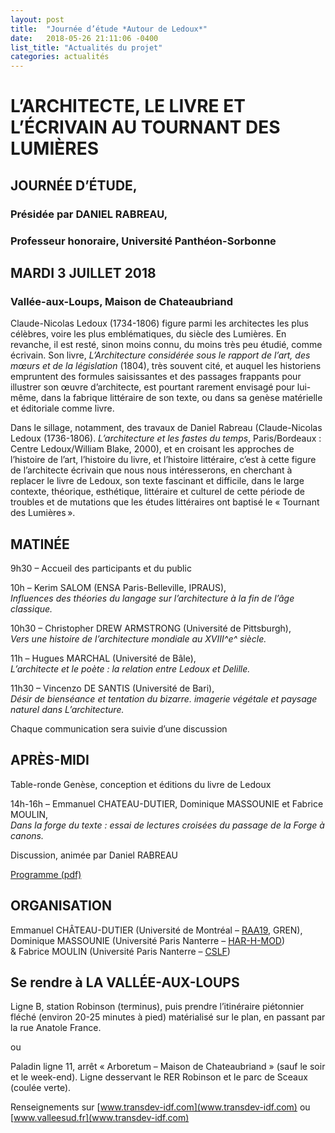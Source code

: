 ```yaml
---
layout: post
title:  "Journée d’étude *Autour de Ledoux*"
date:   2018-05-26 21:11:06 -0400
list_title: "Actualités du projet"
categories: actualités
---
```

L’ARCHITECTE, LE LIVRE ET L’ÉCRIVAIN AU TOURNANT DES LUMIÈRES
=============================================================

JOURNÉE D’ÉTUDE,
----------------

### Présidée par DANIEL RABREAU,

### Professeur honoraire, Université Panthéon-Sorbonne

MARDI 3 JUILLET 2018
--------------------

### Vallée-aux-Loups, Maison de Chateaubriand

Claude-Nicolas Ledoux (1734-1806) figure parmi les architectes les plus
célèbres, voire les plus emblématiques, du siècle des Lumières. En
revanche, il est resté, sinon moins connu, du moins très peu étudié,
comme écrivain. Son livre, *L’Architecture considérée sous le rapport de
l’art, des mœurs et de la législation* (1804), très souvent cité, et
auquel les historiens empruntent des formules saisissantes et des
passages frappants pour illustrer son œuvre d’architecte, est pourtant
rarement envisagé pour lui-même, dans la fabrique littéraire de son
texte, ou dans sa genèse matérielle et éditoriale comme livre.

Dans le sillage, notamment, des travaux de Daniel Rabreau
(Claude-Nicolas Ledoux (1736-1806). *L’architecture et les fastes du
temps*, Paris/Bordeaux : Centre Ledoux/William Blake, 2000), et en
croisant les approches de l’histoire de l’art, l’histoire du livre, et
l’histoire littéraire, c’est à cette figure de l’architecte écrivain que
nous nous intéresserons, en cherchant à replacer le livre de Ledoux, son
texte fascinant et difficile, dans le large contexte, théorique,
esthétique, littéraire et culturel de cette période de troubles et de
mutations que les études littéraires ont baptisé le « Tournant des
Lumières ».

MATINÉE
-------

9h30 – Accueil des participants et du public

10h – Kerim SALOM (ENSA Paris-Belleville, IPRAUS),\
 *Influences des théories du langage sur l’architecture à la fin de
l’âge classique.*

10h30 – Christopher DREW ARMSTRONG (Université de Pittsburgh),\
 *Vers une histoire de l’architecture mondiale au XVIII^e^ siècle.*

11h – Hugues MARCHAL (Université de Bâle),\
 *L’architecte et le poète : la relation entre Ledoux et Delille.*

11h30 – Vincenzo DE SANTIS (Université de Bari),\
 *Désir de *bienséance* et tentation du *bizarre*. imagerie végétale et
paysage naturel dans L’architecture.*

Chaque communication sera suivie d’une discussion

APRÈS-MIDI
----------

Table-ronde Genèse, conception et éditions du livre de Ledoux

14h-16h – Emmanuel CHATEAU-DUTIER, Dominique MASSOUNIE et Fabrice
MOULIN,\
 *Dans la forge du texte : essai de lectures croisées du passage de la
*Forge à canons*.*

Discussion, animée par Daniel RABREAU

[Programme (pdf)](programmeLedoux2018.pdf)

ORGANISATION
------------

Emmanuel CHÂTEAU-DUTIER (Université de Montréal –
[RAA19](https://raa19.com), GREN),\
 Dominique MASSOUNIE (Université Paris Nanterre –
[HAR-H-MOD](http://har.u-paris10.fr))\
 & Fabrice MOULIN (Université Paris Nanterre –
[CSLF](https://cslf.parisnanterre.fr))

Se rendre à LA VALLÉE-AUX-LOUPS
-------------------------------

Ligne B, station Robinson (terminus), puis prendre l’itinéraire
piétonnier fléché (environ 20-25 minutes à pied) matérialisé sur le
plan, en passant par la rue Anatole France.

ou

Paladin ligne 11, arrêt « Arboretum – Maison de Chateaubriand » (sauf le
soir et le week-end). Ligne desservant le RER Robinson et le parc de
Sceaux (coulée verte).

Renseignements sur [www.transdev-idf.com](www.transdev-idf.com) ou
[www.valleesud.fr](www.transdev-idf.com)